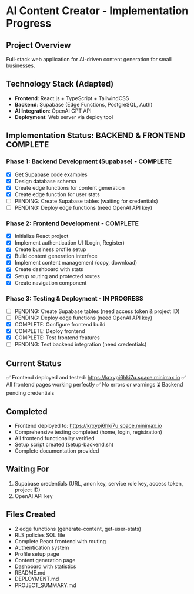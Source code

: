 # AI Content Creator - Implementation Progress

## Project Overview
Full-stack web application for AI-driven content generation for small businesses.

## Technology Stack (Adapted)
- **Frontend**: React.js + TypeScript + TailwindCSS
- **Backend**: Supabase (Edge Functions, PostgreSQL, Auth)
- **AI Integration**: OpenAI GPT API
- **Deployment**: Web server via deploy tool

## Implementation Status: BACKEND & FRONTEND COMPLETE

### Phase 1: Backend Development (Supabase) - COMPLETE
- [x] Get Supabase code examples
- [x] Design database schema
- [x] Create edge functions for content generation
- [x] Create edge function for user stats
- [ ] PENDING: Create Supabase tables (waiting for credentials)
- [ ] PENDING: Deploy edge functions (need OpenAI API key)

### Phase 2: Frontend Development - COMPLETE
- [x] Initialize React project
- [x] Implement authentication UI (Login, Register)
- [x] Create business profile setup
- [x] Build content generation interface
- [x] Implement content management (copy, download)
- [x] Create dashboard with stats
- [x] Setup routing and protected routes
- [x] Create navigation component

### Phase 3: Testing & Deployment - IN PROGRESS
- [ ] PENDING: Create Supabase tables (need access token & project ID)
- [ ] PENDING: Deploy edge functions (need OpenAI API key)
- [x] COMPLETE: Configure frontend build
- [x] COMPLETE: Deploy frontend
- [x] COMPLETE: Test frontend features
- [ ] PENDING: Test backend integration (need credentials)

## Current Status
✅ Frontend deployed and tested: https://krxypi6hki7u.space.minimax.io
✅ All frontend pages working perfectly
✅ No errors or warnings
⏳ Backend pending credentials

## Completed
- Frontend deployed to: https://krxypi6hki7u.space.minimax.io
- Comprehensive testing completed (home, login, registration)
- All frontend functionality verified
- Setup script created (setup-backend.sh)
- Complete documentation provided

## Waiting For
1. Supabase credentials (URL, anon key, service role key, access token, project ID)
2. OpenAI API key

## Files Created
- 2 edge functions (generate-content, get-user-stats)
- RLS policies SQL file
- Complete React frontend with routing
- Authentication system
- Profile setup page
- Content generation page
- Dashboard with statistics
- README.md
- DEPLOYMENT.md
- PROJECT_SUMMARY.md

